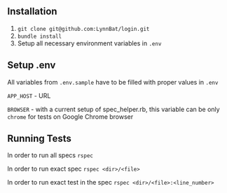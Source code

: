 ## Installation
1. `git clone git@github.com:LynnBat/login.git`
2. `bundle install`
3. Setup all necessary environment variables in `.env`

## Setup .env
All variables from `.env.sample` have to be filled with proper values in `.env`

`APP_HOST` - URL

`BROWSER` - with a current setup of spec_helper.rb, this variable can be only `chrome` for tests on Google Chrome browser

## Running Tests
In order to run all specs 
`rspec`

In order to run exact spec
`rspec <dir>/<file>`

In order to run exact test in the spec
`rspec <dir>/<file>:<line_number>`
